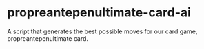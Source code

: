# propreantepenultimate-card-ai
A script that generates the best possible moves for our card game, propreantepenultimate card.

